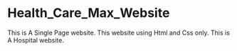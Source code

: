 # Health_Care_Max_Website
This is A Single Page website.
This website using Html and Css only.
This is A Hospital website.
